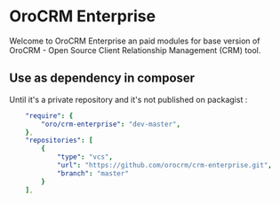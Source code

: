 OroCRM Enterprise
========================

Welcome to OroCRM Enterprise an paid modules for base version of OroCRM - Open Source Client Relationship Management (CRM) tool.

Use as dependency in composer
-----------------------------
Until it's a private repository and it's not published on packagist :

```yaml
    "require": {
        "oro/crm-enterprise": "dev-master",
    },
    "repositories": [
        {
            "type": "vcs",
            "url": "https://github.com/orocrm/crm-enterprise.git",
            "branch": "master"
        }
    ],
```

